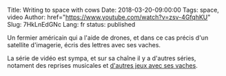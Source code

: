 Title: Writing to space with cows
Date: 2018-03-20-09:00:00
Tags: space, video
Author: href="https://www.youtube.com/watch?v=zsv-4GfqhKU"
Slug: 7HkLnEdGNc
Lang: fr
status: published

Un fermier américain qui a l'aide de drones, et dans ce cas précis d'un satellite d'imagerie, écris des lettres avec ses vaches.

La série de vidéo est sympa, et sur sa chaîne il y a d'autres séries, notament des reprises musicales
et [d'autres jeux avec ses vaches](https://www.youtube.com/watch?v=D0hVsYg87fs).
